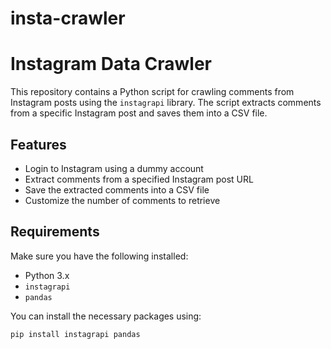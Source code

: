 # insta-crawler
# Instagram Data Crawler

This repository contains a Python script for crawling comments from Instagram posts using the `instagrapi` library. The script extracts comments from a specific Instagram post and saves them into a CSV file.

## Features

- Login to Instagram using a dummy account
- Extract comments from a specified Instagram post URL
- Save the extracted comments into a CSV file
- Customize the number of comments to retrieve

## Requirements

Make sure you have the following installed:

- Python 3.x
- `instagrapi`
- `pandas`

You can install the necessary packages using:

```bash
pip install instagrapi pandas
